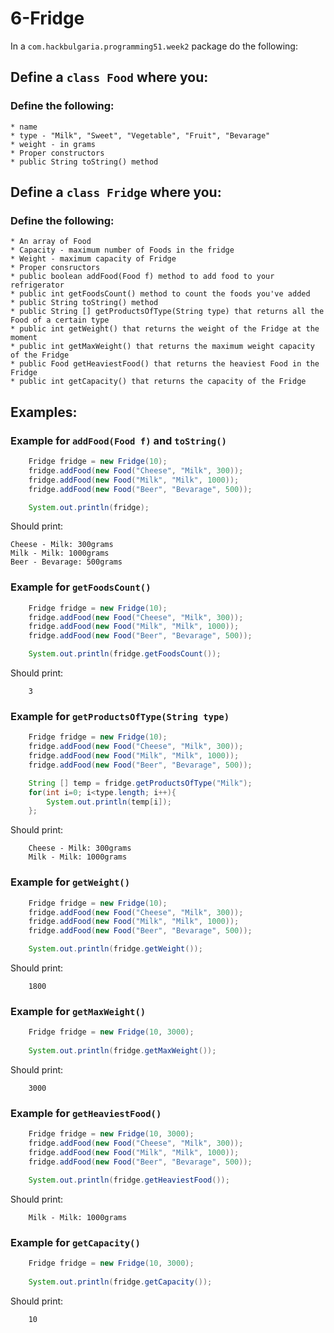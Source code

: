 # 6-Fridge

In a `com.hackbulgaria.programming51.week2` package do the following:

## Define a `class Food` where you:

### Define the following:
	* name
	* type - "Milk", "Sweet", "Vegetable", "Fruit", "Bevarage"
	* weight - in grams
	* Proper constructors
	* public String toString() method

## Define a `class Fridge` where you:

### Define the following:
	* An array of Food
	* Capacity - maximum number of Foods in the fridge
	* Weight - maximum capacity of Fridge
	* Proper consructors
	* public boolean addFood(Food f) method to add food to your refrigerator
	* public int getFoodsCount() method to count the foods you've added
	* public String toString() method
	* public String [] getProductsOfType(String type) that returns all the Food of a certain type
	* public int getWeight() that returns the weight of the Fridge at the moment
	* public int getMaxWeight() that returns the maximum weight capacity of the Fridge
	* public Food getHeaviestFood() that returns the heaviest Food in the Fridge
	* public int getCapacity() that returns the capacity of the Fridge


## Examples:

### Example for `addFood(Food f)` and `toString()`

```java
	Fridge fridge = new Fridge(10);
	fridge.addFood(new Food("Cheese", "Milk", 300));
	fridge.addFood(new Food("Milk", "Milk", 1000));
	fridge.addFood(new Food("Beer", "Bevarage", 500));

	System.out.println(fridge);
```

Should print:

```
Cheese - Milk: 300grams
Milk - Milk: 1000grams
Beer - Bevarage: 500grams
```

### Example for `getFoodsCount()`

```java
	Fridge fridge = new Fridge(10);
	fridge.addFood(new Food("Cheese", "Milk", 300));
	fridge.addFood(new Food("Milk", "Milk", 1000));
	fridge.addFood(new Food("Beer", "Bevarage", 500));

	System.out.println(fridge.getFoodsCount());
```

Should print:

```
	3
```

### Example for `getProductsOfType(String type)`

```java
	Fridge fridge = new Fridge(10);
	fridge.addFood(new Food("Cheese", "Milk", 300));
	fridge.addFood(new Food("Milk", "Milk", 1000));
	fridge.addFood(new Food("Beer", "Bevarage", 500));

	String [] temp = fridge.getProductsOfType("Milk");
	for(int i=0; i<type.length; i++){
		System.out.println(temp[i]);
	};
```

Should print:

```
	Cheese - Milk: 300grams
	Milk - Milk: 1000grams
```

### Example for `getWeight()`

```java
	Fridge fridge = new Fridge(10);
	fridge.addFood(new Food("Cheese", "Milk", 300));
	fridge.addFood(new Food("Milk", "Milk", 1000));
	fridge.addFood(new Food("Beer", "Bevarage", 500));

	System.out.println(fridge.getWeight());
```

Should print:

```
	1800
```

### Example for `getMaxWeight()`

```java
	Fridge fridge = new Fridge(10, 3000);
	
	System.out.println(fridge.getMaxWeight());
```

Should print:

```
	3000
```

### Example for `getHeaviestFood()`

```java
	Fridge fridge = new Fridge(10, 3000);
	fridge.addFood(new Food("Cheese", "Milk", 300));
	fridge.addFood(new Food("Milk", "Milk", 1000));
	fridge.addFood(new Food("Beer", "Bevarage", 500));

	System.out.println(fridge.getHeaviestFood());
```

Should print:

```
	Milk - Milk: 1000grams
```
### Example for `getCapacity()`

```java
	Fridge fridge = new Fridge(10, 3000);
	
	System.out.println(fridge.getCapacity());
```

Should print:

```
	10
```